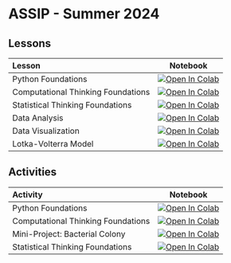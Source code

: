 # ASSIP - Summer 2024


## Lessons

| Lesson                             | Notebook             |
| :-------------------------------- | :-------------------: |
| Python Foundations | [![Open In Colab](https://colab.research.google.com/assets/colab-badge.svg)](https://colab.research.google.com/github/aoguedao/gmu-assip-2024/blob/main/lessons/python_foundations.ipynb) |
| Computational Thinking Foundations | [![Open In Colab](https://colab.research.google.com/assets/colab-badge.svg)](https://colab.research.google.com/github/aoguedao/gmu-assip-2024/blob/main/lessons/computational_thinking_foundations.ipynb) |
| Statistical Thinking Foundations | [![Open In Colab](https://colab.research.google.com/assets/colab-badge.svg)](https://colab.research.google.com/github/aoguedao/gmu-assip-2024/blob/main/lessons/statistical_thinking_foundations.ipynb) |
| Data Analysis | [![Open In Colab](https://colab.research.google.com/assets/colab-badge.svg)](https://colab.research.google.com/github/aoguedao/gmu-assip-2024/blob/main/lessons/data_analysis.ipynb) |
| Data Visualization | [![Open In Colab](https://colab.research.google.com/assets/colab-badge.svg)](https://colab.research.google.com/github/aoguedao/gmu-assip-2024/blob/main/lessons/data_visualization.ipynb) |
| Lotka-Volterra Model | [![Open In Colab](https://colab.research.google.com/assets/colab-badge.svg)](https://colab.research.google.com/github/aoguedao/gmu-assip-2024/blob/main/lessons/lotka-volterra.ipynb) |



## Activities

| Activity                             | Notebook             |
| :-------------------------------- | :-------------------: |
| Python Foundations | [![Open In Colab](https://colab.research.google.com/assets/colab-badge.svg)](https://colab.research.google.com/github/aoguedao/gmu-assip-2024/blob/main/labs/lab_python_foundations.ipynb) |
| Computational Thinking Foundations | [![Open In Colab](https://colab.research.google.com/assets/colab-badge.svg)](https://colab.research.google.com/github/aoguedao/gmu-assip-2024/blob/main/labs/lab_computational_thinking_foundations.ipynb) |
| Mini-Project: Bacterial Colony | [![Open In Colab](https://colab.research.google.com/assets/colab-badge.svg)](https://colab.research.google.com/github/aoguedao/gmu-assip-2024/blob/main/labs/lab_area_bacterial_colony.ipynb) |
| Statistical Thinking Foundations | [![Open In Colab](https://colab.research.google.com/assets/colab-badge.svg)](https://colab.research.google.com/github/aoguedao/gmu-assip-2024/blob/main/labs/lab_statistical_thinking_foundations.ipynb) |